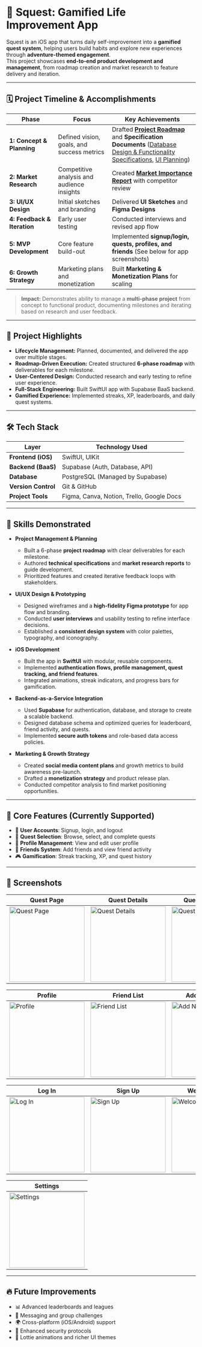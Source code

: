 # 📱 Squest: Gamified Life Improvement App

Squest is an iOS app that turns daily self-improvement into a **gamified quest system**, helping users build habits and explore new experiences through **adventure-themed engagement**.  
This project showcases **end-to-end product development and management**, from roadmap creation and market research to feature delivery and iteration.

---

## 🗓️ Project Timeline & Accomplishments

| Phase | Focus | Key Achievements |
|------|-------|------------------|
| **1: Concept & Planning** | Defined vision, goals, and success metrics | Drafted [**Project Roadmap**](https://docs.google.com/document/d/1dqEq1c8J7r3ICQss6aJv8rx1gu8-mCfdxQ2ftKTygAM/edit?usp=sharing) and **Specification Documents** ([Database Design & Functionality Specifications](https://docs.google.com/document/d/18zvXryKSbMnmnkE7SpN0-7GGRC-hgQdlE73a-gbOhoI/edit?usp=sharing), [UI Planning](https://docs.google.com/document/d/1bpQtexOqqc3dchVOuaGm595Wm-2ToM_74Cb4g7t0KAo/edit?usp=sharing)) |
| **2: Market Research** | Competitive analysis and audience insights | Created [**Market Importance Report**](https://docs.google.com/document/d/1tMLW8n0SGf-t5oIPhAMnyPan17_z2fVL5479Zk0yHTg/edit?usp=sharing) with competitor review |
| **3: UI/UX Design** | Initial sketches and branding | Delivered **UI Sketches** and **Figma Designs** |
| **4: Feedback & Iteration** | Early user testing | Conducted interviews and revised app flow |
| **5: MVP Development** | Core feature build-out | Implemented **signup/login, quests, profiles, and friends** (See below for app screenshots)|
| **6: Growth Strategy** | Marketing plans and monetization | Built **Marketing & Monetization Plans** for scaling |

> **Impact:** Demonstrates ability to manage a **multi-phase project** from concept to functional product, documenting milestones and iterating based on research and user feedback.

---

## 🎯 Project Highlights

- **Lifecycle Management:** Planned, documented, and delivered the app over multiple stages.  
- **Roadmap-Driven Execution:** Created structured **6-phase roadmap** with deliverables for each milestone.  
- **User-Centered Design:** Conducted research and early testing to refine user experience.  
- **Full-Stack Engineering:** Built SwiftUI app with Supabase BaaS backend.  
- **Gamified Experience:** Implemented streaks, XP, leaderboards, and daily quest systems.

---

## 🛠️ Tech Stack

| Layer                   | Technology Used                          |
|-------------------------|-----------------------------------------|
| **Frontend (iOS)**      | SwiftUI, UIKit                          |
| **Backend (BaaS)**      | Supabase (Auth, Database, API)          |
| **Database**            | PostgreSQL (Managed by Supabase)        |
| **Version Control**     | Git & GitHub                            |
| **Project Tools**       | Figma, Canva, Notion, Trello, Google Docs |

---

## 🧠 Skills Demonstrated

- **Project Management & Planning**  
  - Built a 6-phase **project roadmap** with clear deliverables for each milestone.  
  - Authored **technical specifications** and **market research reports** to guide development.  
  - Prioritized features and created iterative feedback loops with stakeholders.  

- **UI/UX Design & Prototyping**  
  - Designed wireframes and a **high-fidelity Figma prototype** for app flow and branding.  
  - Conducted **user interviews** and usability testing to refine interface decisions.  
  - Established a **consistent design system** with color palettes, typography, and iconography.  

- **iOS Development**  
  - Built the app in **SwiftUI** with modular, reusable components.  
  - Implemented **authentication flows, profile management, quest tracking, and friend features**.  
  - Integrated animations, streak indicators, and progress bars for gamification.  

- **Backend-as-a-Service Integration**  
  - Used **Supabase** for authentication, database, and storage to create a scalable backend.  
  - Designed database schema and optimized queries for leaderboard, friend activity, and quests.  
  - Implemented **secure auth tokens** and role-based data access policies.  

- **Marketing & Growth Strategy**  
  - Created **social media content plans** and growth metrics to build awareness pre-launch.  
  - Drafted a **monetization strategy** and product release plan.  
  - Conducted competitor analysis to find market positioning opportunities.  

---

## 🧩 Core Features (Currently Supported)

- 🔐 **User Accounts**: Signup, login, and logout  
- 🧭 **Quest Selection**: Browse, select, and complete quests  
- 👤 **Profile Management**: View and edit user profile  
- 🤝 **Friends System**: Add friends and view friend activity  
- 🎮 **Gamification**: Streak tracking, XP, and quest history  

---

## 📸 Screenshots


| Quest Page | Quest Details | Quest Completed |
|------------|---------------|----------------|
| <img src="appImages/QuestPage.png" alt="Quest Page" width="200"/> | <img src="appImages/QuestDetails.png" alt="Quest Details" width="200"/> | <img src="appImages/QuestCompleted.png" alt="Quest Completed" width="200"/> |

| Profile | Friend List | Add New Friend |
|---------|------------|----------------|
| <img src="appImages/Profile.png" alt="Profile" width="200"/> | <img src="appImages/FriendList.png" alt="Friend List" width="200"/> | <img src="appImages/AddNewFriend.png" alt="Add New Friend" width="200"/> |

| Log In | Sign Up | Welcome Page |
|--------|---------|--------------|
| <img src="appImages/LogIn.png" alt="Log In" width="200"/> | <img src="appImages/SignUp.png" alt="Sign Up" width="200"/> | <img src="appImages/WelcomePage.png" alt="Welcome Page" width="200"/> |

| Settings |
|----------|
| <img src="appImages/Settings.png" alt="Settings" width="200"/> |


---

## 🔥 Future Improvements

- 📊 Advanced leaderboards and leagues  
- 💬 Messaging and group challenges  
- 🌍 Cross-platform (iOS/Android) support  
- 🔐 Enhanced security protocols  
- 🎨 Lottie animations and richer UI themes  
